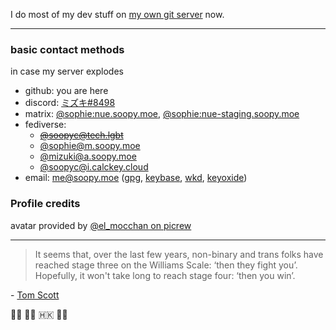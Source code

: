 I do most of my dev stuff on [my own git server](https://patchy.soopy.moe) now.
<hr>

### basic contact methods
in case my server explodes

- github: you are here
- discord: [ミズキ#8498](https://discord.com/users/397029587965575170)
- matrix: [@sophie:nue.soopy.moe](https://matrix.to/#/@sophie:nue.soopy.moe), [@sophie:nue-staging.soopy.moe](https://matrix.to/#/@sophie:nue-staging.soopy.moe)
- fediverse: 
  - ~~[@soopyc@tech.lgbt](https://tech.lgbt/@soopyc)~~ 
  - [@sophie@m.soopy.moe](https://m.soopy.moe/@sophie) 
  - [@mizuki@a.soopy.moe](https://a.soopy.moe/mizuki)
  - [@soopyc@i.calckey.cloud](https://i.calckey.cloud/@soopyc)
- email: me@soopy.moe ([gpg](https://github.com/soopyc/soopyc/raw/master/id_ed25519.pub), [keybase](https://keybase.io/kcomain), [wkd](https://openpgpkey.soopy.moe/.well-known/openpgpkey/soopy.moe/hu/s8y7oh5xrdpu9psba3i5ntk64ohouhga?l=me
), [keyoxide](https://keyoxide.org/hkp/me%40soopy.moe))

### Profile credits
avatar provided by [@el_mocchan on picrew](https://picrew.me/en/image_maker/1497656)

<hr />

> It seems that, over the last few years, non-binary and trans folks have reached stage three on the Williams Scale: 
> ‘then they fight you’. Hopefully, it won't take long to reach stage four: ‘then you win’.

\- [Tom Scott](https://www.tomscott.com/gender-neutral-pronouns/)

🏳️‍🌈 🏳️‍⚧️ 🇭🇰 💙💛
